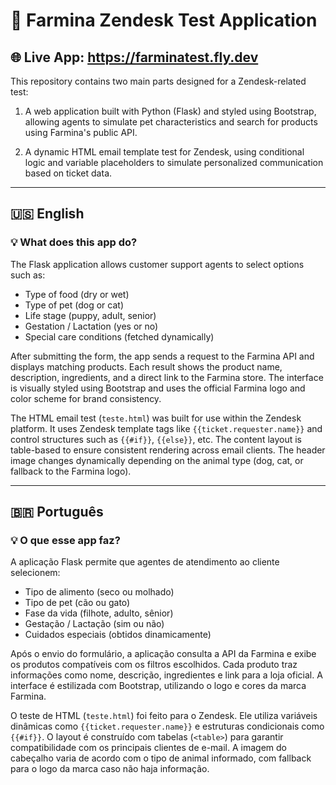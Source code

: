 # 🐾 Farmina Zendesk Test Application

## 🌐 Live App: https://farminatest.fly.dev

This repository contains two main parts designed for a Zendesk-related test:

1. A web application built with Python (Flask) and styled using Bootstrap, allowing agents to simulate pet characteristics and search for products using Farmina's public API.

2. A dynamic HTML email template test for Zendesk, using conditional logic and variable placeholders to simulate personalized communication based on ticket data.

---

## 🇺🇸 English

### 💡 What does this app do?

The Flask application allows customer support agents to select options such as:

- Type of food (dry or wet)
- Type of pet (dog or cat)
- Life stage (puppy, adult, senior)
- Gestation / Lactation (yes or no)
- Special care conditions (fetched dynamically)

After submitting the form, the app sends a request to the Farmina API and displays matching products. Each result shows the product name, description, ingredients, and a direct link to the Farmina store. The interface is visually styled using Bootstrap and uses the official Farmina logo and color scheme for brand consistency.

The HTML email test (`teste.html`) was built for use within the Zendesk platform. It uses Zendesk template tags like `{{ticket.requester.name}}` and control structures such as `{{#if}}`, `{{else}}`, etc. The content layout is table-based to ensure consistent rendering across email clients. The header image changes dynamically depending on the animal type (dog, cat, or fallback to the Farmina logo).

---

## 🇧🇷 Português

### 💡 O que esse app faz?

A aplicação Flask permite que agentes de atendimento ao cliente selecionem:

- Tipo de alimento (seco ou molhado)
- Tipo de pet (cão ou gato)
- Fase da vida (filhote, adulto, sênior)
- Gestação / Lactação (sim ou não)
- Cuidados especiais (obtidos dinamicamente)

Após o envio do formulário, a aplicação consulta a API da Farmina e exibe os produtos compatíveis com os filtros escolhidos. Cada produto traz informações como nome, descrição, ingredientes e link para a loja oficial. A interface é estilizada com Bootstrap, utilizando o logo e cores da marca Farmina.

O teste de HTML (`teste.html`) foi feito para o Zendesk. Ele utiliza variáveis dinâmicas como `{{ticket.requester.name}}` e estruturas condicionais como `{{#if}}`. O layout é construído com tabelas (`<table>`) para garantir compatibilidade com os principais clientes de e-mail. A imagem do cabeçalho varia de acordo com o tipo de animal informado, com fallback para o logo da marca caso não haja informação.

